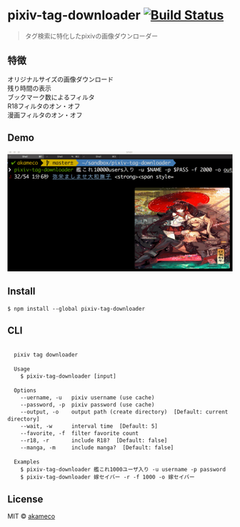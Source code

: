 # pixiv-tag-downloader [![Build Status](https://travis-ci.org/akameco/pixiv-tag-downloader.svg?branch=master)](https://travis-ci.org/akameco/pixiv-tag-downloader)

> タグ検索に特化したpixivの画像ダウンローダー

## 特徴
オリジナルサイズの画像ダウンロード<br>
残り時間の表示<br>
ブックマーク数によるフィルタ<br>
R18フィルタのオン・オフ<br>
漫画フィルタのオン・オフ<br>

## Demo

![pixiv-tag-downloader](https://raw.githubusercontent.com/akameco/pixiv-tag-downloader/master/media/demo.gif)

## Install

```
$ npm install --global pixiv-tag-downloader
```

## CLI

```

  pixiv tag downloader

  Usage
    $ pixiv-tag-downloader [input]

  Options
    --uername, -u   pixiv username (use cache)
    --password, -p  pixiv password (use cache)
    --output, -o    output path (create directory)  [Default: current directory]
    --wait, -w      interval time  [Default: 5]
    --favorite, -f  filter favorite count
    --r18, -r       include R18?  [Default: false]
    --manga, -m     include manga?  [Default: false]

  Examples
    $ pixiv-tag-downloader 艦これ1000ユーザ入り -u username -p password
    $ pixiv-tag-downloader 嫁セイバー -r -f 1000 -o 嫁セイバー
```


## License

MIT © [akameco](http://akameco.github.io)
